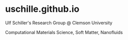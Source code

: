 # uschille.github.io

Ulf Schiller's Research Group @ Clemson University

Computational Materials Science, Soft Matter, Nanofluids
